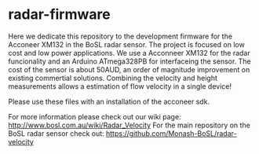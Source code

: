 # radar-firmware
Here we dedicate this repository to the development firmware for the Acconeer XM132 in the BoSL radar sensor. 
The project is focused on low cost and low power applications. We use a Acconneer XM132 for the radar funcionality and an Arduino ATmega328PB for interfaceing the sensor.
The cost of the sensor is about 50AUD, an order of magnitude improvement on existing commertial solutions. 
Combining the velocity and height measurements allows a estimation of flow velocity in a single device!

Please use these files with an installation of the acconeer sdk. 

For more information please check out our wiki page: http://www.bosl.com.au/wiki/Radar_Velocity
For the main repository on the BoSL radar sensor check out: https://github.com/Monash-BoSL/radar-velocity
